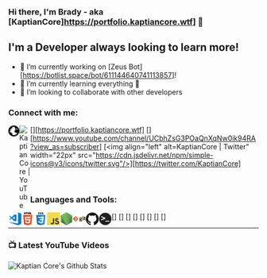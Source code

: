 ### Hi there, I'm Brady - aka [KaptianCore]https://portfolio.kaptiancore.wtf] 👋

## I'm a Developer always looking to learn more!
- 🔭 I’m currently working on [Zeus Bot][https://botlist.space/bot/611144640741113857]!
- 🌱 I’m currently learning everything 🤣
- 👯 I’m looking to collaborate with other developers

### Connect with me:

[<img align="left" alt="Portfolio" width="22px" src="https://raw.githubusercontent.com/iconic/open-iconic/master/svg/globe.svg"/>][https://portfolio.kaptiancore.wtf]
[<img align="left" alt="KaptianCore | YouTube" width="22px" src="https://cdn.jsdelivr.net/npm/simple-icons@v3/icons/youtube.svg"/>][https://www.youtube.com/channel/UCbhZsG3POaQnXqNw0ik94RA?view_as=subscriber]
[<img align="left" alt=KaptianCore | Twitter" width="22px" src="https://cdn.jsdelivr.net/npm/simple-icons@v3/icons/twitter.svg"/>][https://twitter.com/KaptianCore]

<br/>

### Languages and Tools:

[<img align="left" alt="Visual Studio Code" width="26px" src="https://raw.githubusercontent.com/github/explore/80688e429a7d4ef2fca1e82350fe8e3517d3494d/topics/visual-studio-code/visual-studio-code.png"/>]
[<img align="left" alt="HTML5" width="26px" src="https://raw.githubusercontent.com/github/explore/80688e429a7d4ef2fca1e82350fe8e3517d3494d/topics/html/html.png"/>]
[<img align="left" alt="CSS3" width="26px" src="https://raw.githubusercontent.com/github/explore/80688e429a7d4ef2fca1e82350fe8e3517d3494d/topics/css/css.png"/>]
[<img align="left" alt="JavaScript" width="26px" src="https://raw.githubusercontent.com/github/explore/80688e429a7d4ef2fca1e82350fe8e3517d3494d/topics/javascript/javascript.png"/>]
[<img align="left" alt="Node.js" width="26px" src="https://raw.githubusercontent.com/github/explore/80688e429a7d4ef2fca1e82350fe8e3517d3494d/topics/nodejs/nodejs.png"/>]
[<img align="left" alt="Git" width="26px" src="https://raw.githubusercontent.com/github/explore/80688e429a7d4ef2fca1e82350fe8e3517d3494d/topics/git/git.png"/>]
[<img align="left" alt="GitHub" width="26px" src="https://raw.githubusercontent.com/github/explore/78df643247d429f6cc873026c0622819ad797942/topics/github/github.png"/>]
[<img align="left" alt="HTML5" width="26px" src="https://raw.githubusercontent.com/github/explore/80688e429a7d4ef2fca1e82350fe8e3517d3494d/topics/terminal/terminal.png"/>]

---

### 📺 Latest YouTube Videos
<!-- YOUTUBE:START -->
<!-- YOUTUBE:END -->

<img align="left" alt="Kaptian Core's Github Stats" src="https://github-readme-stats.vercel.app/api?username=KaptianCore&show_icons=true&hide_border=true" />
